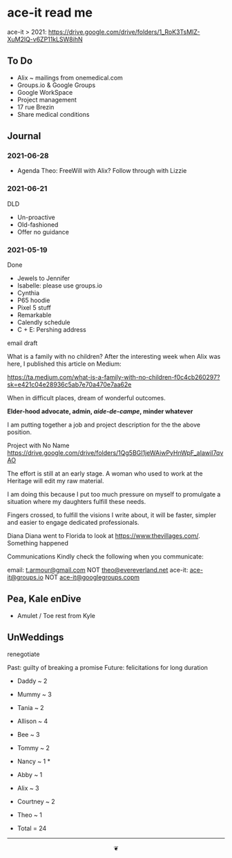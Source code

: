 # ace-it read me

ace-it > 2021: https://drive.google.com/drive/folders/1_RoK3TsMIZ-XuM2lQ-v6ZP11kLSW8ihN



## To Do

* Alix ~ mailings from onemedical.com
* Groups.io & Google Groups
* Google WorkSpace
* Project management
* 17 rue Brezin
* Share medical conditions

## Journal



### 2021-06-28

* Agenda
Theo: FreeWill with Alix?
Follow through with Lizzie

### 2021-06-21

DLD
* Un-proactive
* Old-fashioned
* Offer no guidance

### 2021-05-19

Done

* Jewels to Jennifer
* Isabelle: please use groups.io
* Cynthia
* P65 hoodie
* Pixel 5 stuff
* Remarkable
* Calendly schedule
* C + E: Pershing address


email draft

What is a family with no children?
After the interesting week when Alix was here, I published this article on Medium:

https://ta.medium.com/what-is-a-family-with-no-children-f0c4cb260297?sk=e421c04e28936c5ab7e70a470e7aa62e

When in difficult places, dream of wonderful outcomes.


**Elder-hood advocate, admin, _aide-de-campe_, minder whatever**

I am putting together a job and project description for the the above position.

Project with No Name
https://drive.google.com/drive/folders/1Qg5BGI1jeWAiwPyHnWpF_aIawiI7qvAO

The effort is still at an early stage. A woman who used to work at the Heritage will edit my raw material.

I am doing this because I put too much pressure on myself to promulgate a situation where my daughters fulfill these needs.

Fingers crossed, to fulfill the visions I write about, it will be faster, simpler and easier to engage dedicated professionals.

Diana
Diana went to Florida to look at https://www.thevillages.com/. Something happened

Communications
Kindly check the following when you communicate:

email: t.armour@gmail.com NOT theo@evereverland.net
ace-it: ace-it@groups.io NOT ace-it@googlegroups.copm


## Pea, Kale enDive

* Amulet / Toe rest from Kyle

## UnWeddings

renegotiate

Past: guilty of breaking a promise
Future: felicitations for long duration

* Daddy ~ 2
* Mummy ~ 3

* Tania ~ 2
* Allison ~ 4
* Bee ~ 3
* Tommy ~ 2
* Nancy ~ 1 *
* Abby ~ 1
* Alix ~ 3
* Courtney ~ 2
* Theo ~ 1
* Total = 24

***

<center title="hello!" ><a href=javascript:window.scrollTo(0,0); style=text-decoration:none; > ❦ </a></center>
